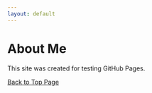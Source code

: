 ```yaml
---
layout: default
---
```


# About Me

This site was created for testing GitHub Pages.

[Back to Top Page](index.md) 